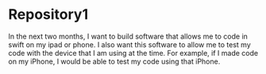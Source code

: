 # Repository1

In the next two months, I want to build software that allows me to code in swift on my ipad or phone. I also want this software to allow me to test my code with the device that I am using at the time. For example, if I made code on my iPhone, I would be able to test my code using that iPhone.
